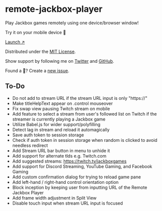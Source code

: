 # remote-jackbox-player

Play Jackbox games remotely using one device/browser window!

Try it on your mobile device 📲

[Launch ↗️](https://remote-jackbox-player.isaacyakl.com)

Distributed under the [MIT License](https://isaacyakl.github.io/remote-jackbox-player/LICENSE).

Show support by following me on [Twitter](https://www.twitter.com/isaacyakl) and [GitHub](https://github.com/isaacyakl).

Found a 🐛? Create a [new issue](https://github.com/isaacyakl/remote-jackbox-player/issues/new).

## To-Do

-  Do not add to stream URL if the stream URL input is only "https://"
-  Make titleHelpText appear on .control mouseover
-  Fix swap view pausing Twitch stream on mobile
-  Add feature to select a stream from user's followed list on Twitch if the streamer is currently playing a Jackbox game
-  Utilize Babel.js for wider support/polyfilling
-  Detect lag in stream and reload it automagically
-  Save auth token to session storage
-  Check if auth token in session storage when random is clicked to avoid needless redirect
-  Add Stream URL bar button in menu to unhide it
-  Add support for alternate tlds e.g. Twitch.com
-  Add suggested streams: https://twitch.tv/jackboxgames
-  Add support for Discord Streaming, YouTube Gaming, and Facebook Gaming
-  Add custom confirmation dialog for trying to reload game pane
-  Add left-hand / right-hand control orientation option
-  Block inception by keeping user from inputting URL of the Remote Jackbox Player
-  Add frame width adjustment in Split View
-  Disable touch input when stream URL input is focused
